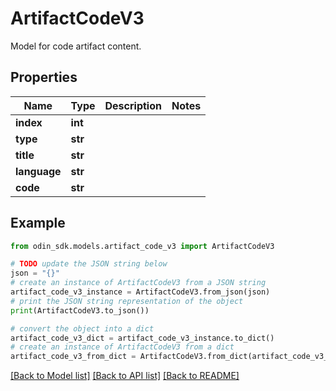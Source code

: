 # ArtifactCodeV3

Model for code artifact content.

## Properties

Name | Type | Description | Notes
------------ | ------------- | ------------- | -------------
**index** | **int** |  | 
**type** | **str** |  | 
**title** | **str** |  | 
**language** | **str** |  | 
**code** | **str** |  | 

## Example

```python
from odin_sdk.models.artifact_code_v3 import ArtifactCodeV3

# TODO update the JSON string below
json = "{}"
# create an instance of ArtifactCodeV3 from a JSON string
artifact_code_v3_instance = ArtifactCodeV3.from_json(json)
# print the JSON string representation of the object
print(ArtifactCodeV3.to_json())

# convert the object into a dict
artifact_code_v3_dict = artifact_code_v3_instance.to_dict()
# create an instance of ArtifactCodeV3 from a dict
artifact_code_v3_from_dict = ArtifactCodeV3.from_dict(artifact_code_v3_dict)
```
[[Back to Model list]](../README.md#documentation-for-models) [[Back to API list]](../README.md#documentation-for-api-endpoints) [[Back to README]](../README.md)



